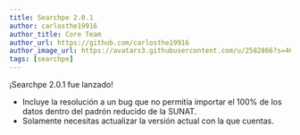 ```yaml
---
title: Searchpe 2.0.1
author: carlosthe19916
author_title: Core Team
author_url: https://github.com/carlosthe19916
author_image_url: https://avatars3.githubusercontent.com/u/2582866?s=460&u=8567bb6bedfdc35830b70ce661e3c93cf3edd68a&v=4
tags: [searchpe]
---
```


¡Searchpe 2.0.1 fue lanzado!

- Incluye la resolución a un bug que no permitía importar el 100% de los datos dentro del padrón reducido de la SUNAT.
- Solamente necesitas actualizar la versión actual con la que cuentas.
